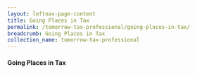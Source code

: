 ```yaml
---
layout: leftnav-page-content
title: Going Places in Tax
permalink: /tomorrow-tax-professional/going-places-in-tax/
breadcrumb: Going Places in Tax
collection_name: tomorrow-tax-professional
---
```


#### Going Places in Tax
